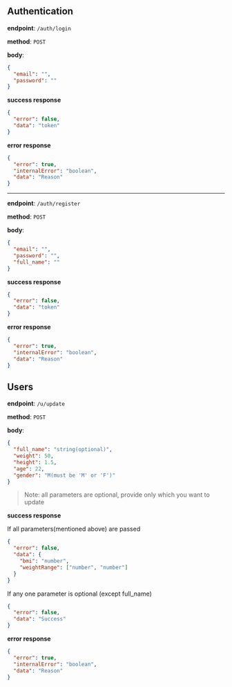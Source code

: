 ## Authentication

**endpoint**: `/auth/login`

**method**: `POST`

**body**:

```json
{
  "email": "",
  "password": ""
}
```

**success response**

```json
{
  "error": false,
  "data": "token"
}
```

**error response**

```json
{
  "error": true,
  "internalError": "boolean",
  "data": "Reason"
}
```

<hr/>

**endpoint**: `/auth/register`

**method**: `POST`

**body**:

```json
{
  "email": "",
  "password": "",
  "full_name": ""
}
```

**success response**

```json
{
  "error": false,
  "data": "token"
}
```

**error response**

```json
{
  "error": true,
  "internalError": "boolean",
  "data": "Reason"
}
```

## Users

**endpoint**: `/u/update`

**method**: `POST`

**body**:

```json
{
  "full_name": "string(optional)",
  "weight": 50,
  "height": 1.5,
  "age": 22,
  "gender": "M(must be 'M' or 'F')"
}
```

> Note: all parameters are optional, provide only which you want to update

**success response**

If all parameters(mentioned above) are passed

```json
{
  "error": false,
  "data": {
    "bmi": "number",
    "weightRange": ["number", "number"]
  }
}
```

If any one parameter is optional (except full_name)

```json
{
  "error": false,
  "data": "Success"
}
```

**error response**

```json
{
  "error": true,
  "internalError": "boolean",
  "data": "Reason"
}
```

